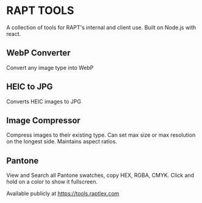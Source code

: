 # RAPT TOOLS
A collection of tools for RAPT's internal and client use. Built on Node.js with react.
## WebP Converter
Convert any image type into WebP

## HEIC to JPG
Converts HEIC images to JPG

## Image Compressor
Compress images to their existing type. Can set max size or max resolution on the longest side. Maintains aspect ratios.

## Pantone
View and Search all Pantone swatches, copy HEX, RGBA, CMYK. Click and hold on a color to show it fullscreen.

Available publicly at https://tools.raptlex.com